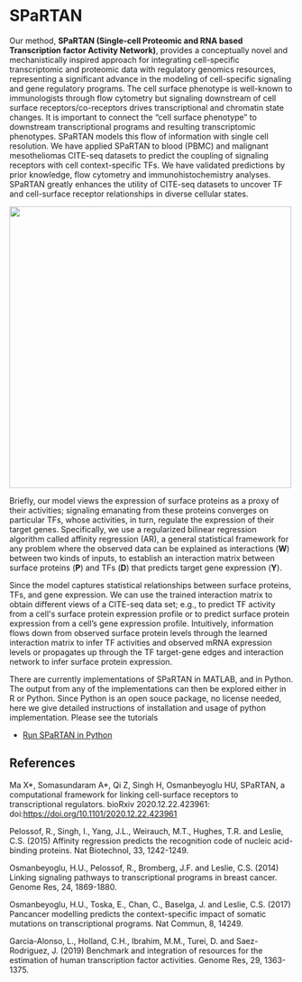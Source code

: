 # SPaRTAN
Our method, **SPaRTAN (Single-cell Proteomic and RNA based Transcription factor Activity Network)**, provides a conceptually novel and mechanistically inspired approach for integrating cell-specific transcriptomic and proteomic data with regulatory genomics resources, representing a significant advance in the modeling of cell-specific signaling and gene regulatory programs. The cell surface phenotype is well-known to immunologists through flow cytometry but signaling downstream of cell surface receptors/co-receptors drives transcriptional and chromatin state changes. It is important to connect the “cell surface phenotype” to downstream transcriptional programs and resulting transcriptomic phenotypes.  SPaRTAN models this flow of information with single cell resolution. We have applied SPaRTAN to blood (PBMC) and malignant mesotheliomas CITE-seq datasets to predict the coupling of signaling receptors with cell context-specific TFs. We have validated predictions by prior knowledge, flow cytometry and immunohistochemistry analyses.  SPaRTAN greatly enhances the utility of CITE-seq datasets to uncover TF and cell-surface receptor relationships in diverse cellular states. 

<img src="https://github.com/osmanbeyoglulab/PyAffreg/blob/master/data/diagram.png" width="500">

Briefly, our model views the expression of surface proteins as a proxy of their activities; signaling emanating from these proteins converges on particular TFs, whose activities, in turn, regulate the expression of their target genes. Specifically, we use a regularized bilinear regression algorithm called affinity regression (AR), a general statistical framework for any problem where the observed data can be explained as interactions (**W**) between two kinds of inputs, to establish an interaction matrix between surface proteins (**P**) and TFs (**D**)  that predicts target gene expression (**Y**).

Since the model captures statistical relationships between surface proteins, TFs, and gene expression. We can use the trained interaction matrix to obtain different views of a CITE-seq data set; e.g., to predict TF activity from a cell's surface protein expression profile or to predict surface protein expression from a cell’s gene expression profile.  Intuitively, information flows down from observed surface protein levels through the learned interaction matrix to infer TF activities and observed mRNA expression levels or propagates up through the TF target-gene edges and interaction network to infer surface protein expression.

There are currently implementations of SPaRTAN in MATLAB, and in Python. The output from any of the implementations can then be explored either in R or Python.
Since Python is an open souce package, no license needed, here we give detailed instructions of installation and usage of python implementation. Please see the tutorials
* [Run SPaRTAN in Python](https://github.com/osmanbeyoglulab/SPaRTAN/tree/main/SPaRTAN_python)

## References
Ma X*, Somasundaram A*, Qi Z, Singh H, Osmanbeyoglu HU, SPaRTAN, a computational framework for linking cell-surface receptors to transcriptional regulators. bioRxiv 2020.12.22.423961: doi:https://doi.org/10.1101/2020.12.22.423961

Pelossof, R., Singh, I., Yang, J.L., Weirauch, M.T., Hughes, T.R. and Leslie, C.S. (2015) Affinity regression predicts the recognition code of nucleic acid-binding proteins. Nat Biotechnol, 33, 1242-1249.

Osmanbeyoglu, H.U., Pelossof, R., Bromberg, J.F. and Leslie, C.S. (2014) Linking signaling pathways to transcriptional programs in breast cancer. Genome Res, 24, 1869-1880.

Osmanbeyoglu, H.U., Toska, E., Chan, C., Baselga, J. and Leslie, C.S. (2017) Pancancer modelling predicts the context-specific impact of somatic mutations on transcriptional programs. Nat Commun, 8, 14249.

Garcia-Alonso, L., Holland, C.H., Ibrahim, M.M., Turei, D. and Saez-Rodriguez, J. (2019) Benchmark and integration of resources for the estimation of human transcription factor activities. Genome Res, 29, 1363-1375.


